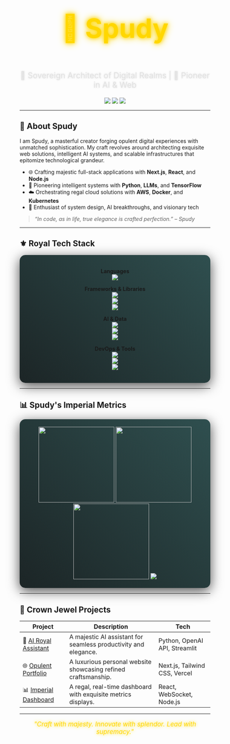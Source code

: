 # <p align="center" style="font-size: 2.5em; color: #FFD700; text-shadow: 0 0 10px #FFD700, 0 0 20px #FFD700;">👑 Spudy</p>
<p align="center" style="font-size: 1.5em; color: #E0E0E0; text-shadow: 0 0 5px #E0E0E0;">💎 Sovereign Architect of Digital Realms | 🌌 Pioneer in AI & Web</p>

<p align="center">
  <img src="https://img.shields.io/badge/Code-Artisan%20Crafted-FFD700?style=for-the-badge&logo=codeforces&color=1C2526&labelColor=FFD700" />
  <img src="https://img.shields.io/badge/Focus-Full%20Stack%20Mastery-C71585?style=for-the-badge&logo=webstorm&color=1C2526&labelColor=C71585" />
  <img src="https://img.shields.io/badge/Vision-Regal%20Innovation-00CED1?style=for-the-badge&logo=brains&color=1C2526&labelColor=00CED1" />
</p>

---

## 🏰 About Spudy

I am Spudy, a masterful creator forging opulent digital experiences with unmatched sophistication. My craft revolves around architecting exquisite web solutions, intelligent AI systems, and scalable infrastructures that epitomize technological grandeur.

- 🌐 Crafting majestic full-stack applications with **Next.js**, **React**, and **Node.js**
- 🤖 Pioneering intelligent systems with **Python**, **LLMs**, and **TensorFlow**
- ☁️ Orchestrating regal cloud solutions with **AWS**, **Docker**, and **Kubernetes**
- 💬 Enthusiast of system design, AI breakthroughs, and visionary tech

> _“In code, as in life, true elegance is crafted perfection.” – Spudy_

---

## ⚜️ Royal Tech Stack

<div align="center" style="background: linear-gradient(45deg, #1C2526, #2F4F4F); padding: 20px; border-radius: 15px; box-shadow: 0 8px 32px rgba(0, 0, 0, 0.7);">

**Languages**  
<img src="https://img.shields.io/badge/Any-F7DF1E?logo=codepen&logoColor=black&style=for-the-badge&labelColor=FFD700" />

**Frameworks & Libraries**  
<img src="https://img.shields.io/badge/React-20232A?logo=react&logoColor=61DAFB&style=for-the-badge&labelColor=FFD700" />  
<img src="https://img.shields.io/badge/Next.js-000000?logo=next.js&logoColor=white&style=for-the-badge&labelColor=FFD700" />  
<img src="https://img.shields.io/badge/Tailwind_CSS-06B6D4?logo=tailwind-css&logoColor=white&style=for-the-badge&labelColor=FFD700" />

**AI & Data**  
<img src="https://img.shields.io/badge/TensorFlow-FF6F00?logo=tensorflow&logoColor=white&style=for-the-badge&labelColor=FFD700" />  
<img src="https://img.shields.io/badge/OpenAI-412991?logo=openai&logoColor=white&style=for-the-badge&labelColor=FFD700" />  
<img src="https://img.shields.io/badge/Pandas-150458?logo=pandas&logoColor=white&style=for-the-badge&labelColor=FFD700" />

**DevOps & Tools**  
<img src="https://img.shields.io/badge/AWS-232F3E?logo=amazon-aws&logoColor=white&style=for-the-badge&labelColor=FFD700" />  
<img src="https://img.shields.io/badge/Docker-2496ED?logo=docker&logoColor=white&style=for-the-badge&labelColor=FFD700" />  
<img src="https://img.shields.io/badge/GitHub_Actions-2088FF?logo=github-actions&logoColor=white&style=for-the-badge&labelColor=FFD700" />

</div>

---

## 📊 Spudy's Imperial Metrics

<p align="center" style="background: linear-gradient(45deg, #1C2526, #2F4F4F); padding: 20px; border-radius: 15px; box-shadow: 0 8px 32px rgba(0, 0, 0, 0.7);">
  <img src="https://github-readme-stats.vercel.app/api?username=spudy&show_icons=true&theme=radical&hide_border=true&bg_color=1C2526&title_color=FFD700&text_color=E0E0E0&icon_color=FFD700&show=reviews,prs_merged,prs_merged_percentage,stars,followers" height="200" />
  <img src="https://github-readme-stats.vercel.app/api/top-langs/?username=spudy&layout=compact&theme=radical&hide_border=true&bg_color=1C2526&title_color=FFD700&text_color=E0E0E0&icon_color=FFD700&langs_count=8" height="200" />
  <img src="https://github-readme-streak-stats.herokuapp.com/?user=spudy&theme=radical&hide_border=true&background=1C2526&stroke=FFD700&ring=FFD700&fire=C71585&currStreakNum=E0E0E0&sideNums=E0E0E0&currStreakLabel=FFD700&sideLabels=FFD700&dates=E0E0E0" height="200" />
  <img src="https://github-profile-trophy.vercel.app/?username=spudy&theme=radical&no-frame=true&no-bg=true&margin-w=10&margin-h=10&title=Stars,Followers,Commits,Repositories,PullRequest,Issues" />
</p>

---

## 🌟 Crown Jewel Projects

| Project | Description | Tech |
|--------|-------------|------|
| 🔗 [AI Royal Assistant](https://github.com/spudy/ai-royal-assistant) | A majestic AI assistant for seamless productivity and elegance. | Python, OpenAI API, Streamlit |
| 🌐 [Opulent Portfolio](https://github.com/spudy/opulent-portfolio) | A luxurious personal website showcasing refined craftsmanship. | Next.js, Tailwind CSS, Vercel |
| 📊 [Imperial Dashboard](https://github.com/spudy/imperial-dashboard) | A regal, real-time dashboard with exquisite metrics displays. | React, WebSocket, Node.js |

---

<p align="center" style="font-size: 1.2em; color: #FFD700; text-shadow: 0 0 10px #FFD700;">
  <i>"Craft with majesty. Innovate with splendor. Lead with supremacy."</i>
</p>

